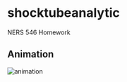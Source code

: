 # shocktubeanalytic
NERS 546 Homework

## Animation
![animation](https://raw.githubusercontent.com/agtumulak/shocktubeanalytic/master/Animation/Animated%20Gif.gif)

